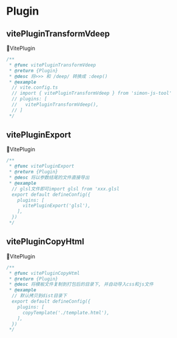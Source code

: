 # Plugin
## vitePluginTransformVdeep
🧿VitePlugin
```typescript
/**
 * @func vitePluginTransformVdeep
 * @return {Plugin}
 * @desc 将>>> 和 /deep/ 转换成 :deep()
 * @example
  // vite.config.ts
  // import { vitePluginTransformVdeep } from 'simon-js-tool'
  // plugins: [
  //   vitePluginTransformVdeep(),
  // ]
 */
```
## vitePluginExport
🧿VitePlugin
```typescript
/**
 * @func vitePluginExport
 * @return {Plugin}
 * @desc 将以参数结尾的文件直接导出
 * @example
  // glsl文件即可import glsl from 'xxx.glsl
  export default defineConfig({
    plugins: [
      vitePluginExport('glsl'),
    ],
  })
 */
```
## vitePluginCopyHtml
🧿VitePlugin
```typescript
/**
 * @func vitePluginCopyHtml
 * @return {Plugin}
 * @desc 将模板文件复制到打包后的目录下, 并自动导入css和js文件
 * @example
  // 默认拷贝到dist目录下
  export default defineConfig({
    plugins: [
      copyTemplate('./template.html'),
    ],
  })
 */
```

